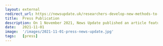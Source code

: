 ```yaml
---
layout: external
redirect_url: https://newsupdate.uk/researchers-develop-new-methods-to-enhance-film-experience-for-visually-impaired-audiences/
title:  Press Publication
description: On 1 November 2021, News Update published an article featuring our project titled Researchers Develop New Methods to Enhance Film Experience for Visually Impaired. audiences.
date:   2021-11-01
image:  '/images/2021-11-01-press-news-update.jpg'
tags:   [press]
---
```

